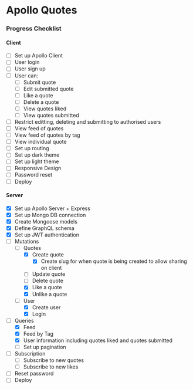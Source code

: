 # Apollo Quotes

### Progress Checklist

#### Client

- [ ] Set up Apollo Client
- [ ] User login
- [ ] User sign up
- [ ] User can:
  - [ ] Submit quote
  - [ ] Edit submitted quote
  - [ ] Like a quote
  - [ ] Delete a quote
  - [ ] View quotes liked
  - [ ] View quotes submitted
- [ ] Restrict editting, deleting and submitting to authorised users
- [ ] View feed of quotes
- [ ] View feed of quotes by tag
- [ ] View individual quote
- [ ] Set up routing
- [ ] Set up dark theme
- [ ] Set up light theme
- [ ] Responsive Design
- [ ] Password reset
- [ ] Deploy

#### Server

- [x] Set up Apollo Server + Express
- [x] Set up Mongo DB connection
- [x] Create Mongoose models
- [x] Define GraphQL schema
- [x] Set up JWT authentication
- [ ] Mutations
  - [ ] Quotes
    - [x] Create quote
      - [x] Create slug for when quote is being created to allow sharing on client
    - [ ] Update quote
    - [ ] Delete quote
    - [x] Like a quote
    - [x] Unlike a quote
  - [ ] User
    - [x] Create user
    - [x] Login
- [ ] Queries
  - [x] Feed
  - [x] Feed by Tag
  - [x] User information including quotes liked and quotes submitted
  - [ ] Set up pagination
- [ ] Subscription
  - [ ] Subscribe to new quotes
  - [ ] Subscribe to new likes
- [ ] Reset password
- [ ] Deploy

